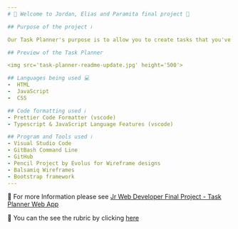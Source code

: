 ```yaml
---
# 🌟 Welcome to Jordan, Elias and Paramita final project 🌟

## Purpose of the project ℹ️

Our Task Planner's purpose is to allow you to create tasks that you've assigned using the scrum board method.

## Preview of the Task Planner

<img src='task-planner-readme-update.jpg' height='500'>

## Languages being used 💻
-  HTML
-  JavaScript
-  CSS

## Code formatting used ℹ️
- Prettier Code Formatter (vscode)
- Typescript & JavaScript Language Features (vscode)

## Program and Tools used ℹ️
- Visual Studio Code
- GitBash Command Line
- GitHub
- Pencil Project by Evolus for Wireframe designs
- Balsamiq Wireframes
- Bootstrap framework
---
```


📝 For more Information please see [Jr Web Developer Final Project - Task Planner Web App](https://github.com/workForClass/final-jwd7)

📝 You can the see the rubric by clicking [here](https://docs.google.com/spreadsheets/d/1oKMVurjg8SW7cRU4-NwUxTxSvav4l5_W7yvDCHd3DKo/edit#gid=1124211828)

